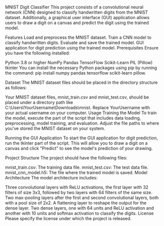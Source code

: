 MNIST Digit Classifier
This project consists of a convolutional neural network (CNN) designed to classify handwritten digits from the MNIST dataset. Additionally, a graphical user interface (GUI) application allows users to draw a digit on a canvas and predict the digit using the trained model.

Features
Load and preprocess the MNIST dataset.
Train a CNN model to classify handwritten digits.
Evaluate and save the trained model.
GUI application for digit prediction using the trained model.
Prerequisites
Ensure you have the following installed:

Python 3.8 or higher
NumPy
Pandas
TensorFlow
Scikit-Learn
PIL (Pillow)
tkinter
You can install the necessary Python packages using pip by running the command: pip install numpy pandas tensorflow scikit-learn pillow.

Dataset
The MNIST dataset files should be placed in the directory structure as follows:

Your MNIST dataset files, mnist_train.csv and mnist_test.csv, should be placed under a directory path like C:\Users\YourUsername\Downloads\mnist\. Replace YourUsername with your actual username on your computer.
Usage
Training the Model
To train the model, execute the part of the script that includes data loading, preprocessing, model training, and evaluation. Adjust the file paths to where you've stored the MNIST dataset on your system.

Running the GUI Application
To start the GUI application for digit prediction, run the tkinter part of the script. This will allow you to draw a digit on a canvas and click "Predict" to see the model's prediction of your drawing.

Project Structure
The project should have the following files:

mnist_train.csv: The training data file.
mnist_test.csv: The test data file.
mnist_cnn_model.h5: The file where the trained model is saved.
Model Architecture
The model architecture includes:

Three convolutional layers with ReLU activations, the first layer with 32 filters of size 3x3, followed by two layers with 64 filters of the same size.
Two max-pooling layers after the first and second convolutional layers, both with a pool size of 2x2.
A flattening layer to reshape the output for the dense layer.
Two dense layers, one with 64 units and ReLU activation and another with 10 units and softmax activation to classify the digits.
License
Please specify the license under which the project is released.
